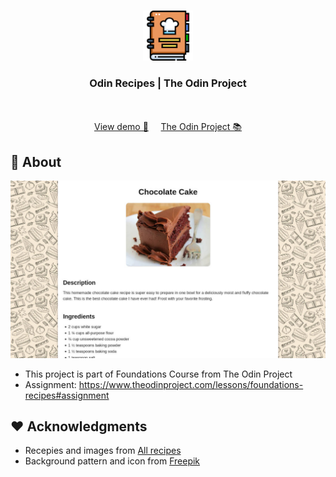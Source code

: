 <a name="readme-top"></a>

<br />
<div align="center">
  <a href="https://adrianogtl.github.io/top-odin-recipes/">
    <img src="img/icon.png" alt="Logo" width="80" height="80">
  </a>

<h3 align="center">Odin Recipes | The Odin Project</h3>

  <p align="center">
    <br />
    <br />
    <a href="https://adrianogtl.github.io/top-odin-recipes/">View demo 👀</a>
    &nbsp;&nbsp;&nbsp;
    <a href="https://www.theodinproject.com/">The Odin Project 📚</a>

  </p>
</div>

## 🎯 About

![Screenshot](img/screenshot.jpg)

- This project is part of Foundations Course from The Odin Project
- Assignment: https://www.theodinproject.com/lessons/foundations-recipes#assignment

## ♥️ Acknowledgments

- Recepies and images from [All recipes](https://www.allrecipes.com/)
- Background pattern and icon from [Freepik](https://www.freepik.com)
